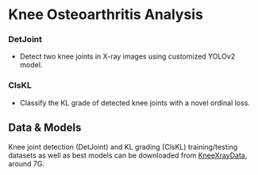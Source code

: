 #  Knee Osteoarthritis Analysis

### DetJoint
- Detect two knee joints in X-ray images using customized YOLOv2 model.

### ClsKL
- Classify the KL grade of detected knee joints with a novel ordinal loss.


## Data & Models
Knee joint detection (DetJoint) and KL grading (ClsKL) training/testing datasets as well as best models can be downloaded from [KneeXrayData](https://mega.nz/#!KywnQZoK!XNzDmpPFOUnKqOJpY_B7nyMEikqmhfRgYRjeq1QKw90), around 7G.

